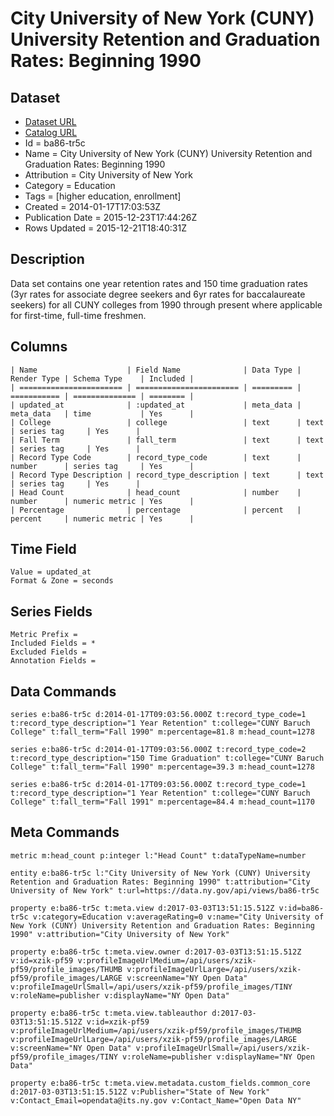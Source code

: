 # City University of New York (CUNY) University Retention and Graduation Rates: Beginning 1990

## Dataset

* [Dataset URL](https://data.ny.gov/api/views/ba86-tr5c/rows.json?accessType=DOWNLOAD)
* [Catalog URL](https://catalog.data.gov/dataset/city-university-of-new-york-cuny-university-retention-and-graduation-rates-beginning-1990)
* Id = ba86-tr5c
* Name = City University of New York (CUNY) University Retention and Graduation Rates: Beginning 1990
* Attribution = City University of New York
* Category = Education
* Tags = [higher education, enrollment]
* Created = 2014-01-17T17:03:53Z
* Publication Date = 2015-12-23T17:44:26Z
* Rows Updated = 2015-12-21T18:40:31Z

## Description

Data set contains one year retention rates and 150 time graduation rates (3yr rates for associate degree seekers and 6yr rates for baccalaureate seekers) for all CUNY colleges from 1990 through present where applicable for first-time, full-time freshmen.

## Columns

```ls
| Name                    | Field Name              | Data Type | Render Type | Schema Type    | Included | 
| ======================= | ======================= | ========= | =========== | ============== | ======== | 
| updated_at              | :updated_at             | meta_data | meta_data   | time           | Yes      | 
| College                 | college                 | text      | text        | series tag     | Yes      | 
| Fall Term               | fall_term               | text      | text        | series tag     | Yes      | 
| Record Type Code        | record_type_code        | text      | number      | series tag     | Yes      | 
| Record Type Description | record_type_description | text      | text        | series tag     | Yes      | 
| Head Count              | head_count              | number    | number      | numeric metric | Yes      | 
| Percentage              | percentage              | percent   | percent     | numeric metric | Yes      | 
```

## Time Field

```ls
Value = updated_at
Format & Zone = seconds
```

## Series Fields

```ls
Metric Prefix = 
Included Fields = *
Excluded Fields = 
Annotation Fields = 
```

## Data Commands

```ls
series e:ba86-tr5c d:2014-01-17T09:03:56.000Z t:record_type_code=1 t:record_type_description="1 Year Retention" t:college="CUNY Baruch College" t:fall_term="Fall 1990" m:percentage=81.8 m:head_count=1278

series e:ba86-tr5c d:2014-01-17T09:03:56.000Z t:record_type_code=2 t:record_type_description="150 Time Graduation" t:college="CUNY Baruch College" t:fall_term="Fall 1990" m:percentage=39.3 m:head_count=1278

series e:ba86-tr5c d:2014-01-17T09:03:56.000Z t:record_type_code=1 t:record_type_description="1 Year Retention" t:college="CUNY Baruch College" t:fall_term="Fall 1991" m:percentage=84.4 m:head_count=1170
```

## Meta Commands

```ls
metric m:head_count p:integer l:"Head Count" t:dataTypeName=number

entity e:ba86-tr5c l:"City University of New York (CUNY) University Retention and Graduation Rates: Beginning 1990" t:attribution="City University of New York" t:url=https://data.ny.gov/api/views/ba86-tr5c

property e:ba86-tr5c t:meta.view d:2017-03-03T13:51:15.512Z v:id=ba86-tr5c v:category=Education v:averageRating=0 v:name="City University of New York (CUNY) University Retention and Graduation Rates: Beginning 1990" v:attribution="City University of New York"

property e:ba86-tr5c t:meta.view.owner d:2017-03-03T13:51:15.512Z v:id=xzik-pf59 v:profileImageUrlMedium=/api/users/xzik-pf59/profile_images/THUMB v:profileImageUrlLarge=/api/users/xzik-pf59/profile_images/LARGE v:screenName="NY Open Data" v:profileImageUrlSmall=/api/users/xzik-pf59/profile_images/TINY v:roleName=publisher v:displayName="NY Open Data"

property e:ba86-tr5c t:meta.view.tableauthor d:2017-03-03T13:51:15.512Z v:id=xzik-pf59 v:profileImageUrlMedium=/api/users/xzik-pf59/profile_images/THUMB v:profileImageUrlLarge=/api/users/xzik-pf59/profile_images/LARGE v:screenName="NY Open Data" v:profileImageUrlSmall=/api/users/xzik-pf59/profile_images/TINY v:roleName=publisher v:displayName="NY Open Data"

property e:ba86-tr5c t:meta.view.metadata.custom_fields.common_core d:2017-03-03T13:51:15.512Z v:Publisher="State of New York" v:Contact_Email=opendata@its.ny.gov v:Contact_Name="Open Data NY"
```